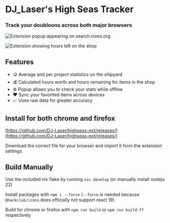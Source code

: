 # DJ_Laser's High Seas Tracker

### Track your doubloons across both major browsers

![Extension popup appearing on search.nixos.org](https://cloud-5xi5me6k7-hack-club-bot.vercel.app/1screenshot_from_2024-12-28_16-30-49.png)

![Extension showing hours left on the shop](https://cloud-5xi5me6k7-hack-club-bot.vercel.app/3screenshot_from_2024-12-28_16-29-25.png)

## Features

- 🪙 Average and per project statistics on the shipyard
- 💰 Calculated hours worth and hours remaining for items in the shop
- ⚙️ Popup allows you to check your stats while offline
- ❤️ Sync your favorited items across devices
- 📈 Uses raw data for greater accuracy

## Install for both chrome and firefox

[https://github.com/DJ-Laser/highseas-ext/releases/](https://github.com/DJ-Laser/highseas-ext/releases/)

Download the correct file for your browser and import it from the extension settings

## Build Manually

Use the included nix flake by running `nix develop` (or manually install nodejs 22)

Install packages with `npm i --force` (`--force` is needed because `@hackclub/icons` does officially not support react 19)

Build for chrome or firefox with `npm run build` or `npm run build-ff` respectively
